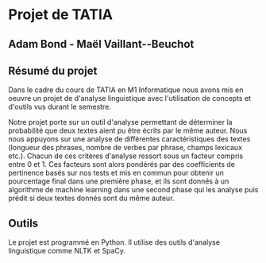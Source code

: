 # Projet de TATIA
## Adam Bond - Maël Vaillant--Beuchot

## Résumé du projet
Dans le cadre du cours de TATIA en M1 Informatique nous avons mis en oeuvre un projet de d'analyse linguistique avec l'utilisation de concepts et d'outils vus durant le semestre.

Notre projet porte sur un outil d'analyse permettant de déterminer la probabilité que deux textes aient pu être écrits par le même auteur. Nous nous appuyons sur une analyse de différentes caractéristiques des textes (longueur des phrases, nombre de verbes par phrase, champs lexicaux etc.). Chacun de ces critères d'analyse ressort sous un facteur compris entre 0 et 1. Ces facteurs sont alors pondérés par des coefficients de pertinence basés sur nos tests et mis en commun pour obtenir un pourcentage final dans une première phase, et ils sont donnés à un algorithme de machine learning dans une second phase qui les analyse puis prédit si deux textes donnés sont du même auteur.

## Outils
Le projet est programmé en Python. Il utilise des outils d'analyse linguistique comme NLTK et SpaCy.
